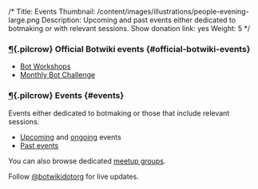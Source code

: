 /*
Title: Events
Thumbnail: /content/images/illustrations/people-evening-large.png
Description: Upcoming and past events either dedicated to botmaking or with relevant sessions.
Show donation link: yes
Weight: 5
*/


### [¶](#official-botwiki-events){.pilcrow} Official Botwiki events {#official-botwiki-events}

- [Bot Workshops](/bot-workshops)
- [Monthly Bot Challenge](/monthly-bot-challenge)


### [¶](#events){.pilcrow} Events {#events}

Events either dedicated to botmaking or those that include relevant sessions.

- [Upcoming](/tag/event+upcoming) and [ongoing](/tag/event+ongoing) events
- [Past events](/tag/event+archived)

You can also browse dedicated [meetup groups](/events/meetups).



Follow [@botwikidotorg](https://twitter.com/botwikidotorg) for live updates.
